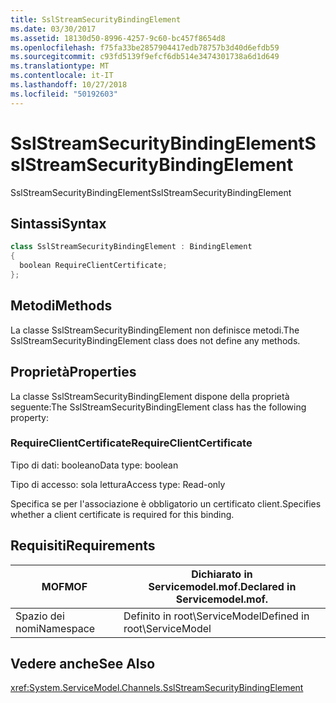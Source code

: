 ```yaml
---
title: SslStreamSecurityBindingElement
ms.date: 03/30/2017
ms.assetid: 18130d50-8996-4257-9c60-bc457f8654d8
ms.openlocfilehash: f75fa33be2857904417edb78757b3d40d6efdb59
ms.sourcegitcommit: c93fd5139f9efcf6db514e3474301738a6d1d649
ms.translationtype: MT
ms.contentlocale: it-IT
ms.lasthandoff: 10/27/2018
ms.locfileid: "50192603"
---
```

# <a name="sslstreamsecuritybindingelement"></a><span data-ttu-id="d6865-102">SslStreamSecurityBindingElement</span><span class="sxs-lookup"><span data-stu-id="d6865-102">SslStreamSecurityBindingElement</span></span>
<span data-ttu-id="d6865-103">SslStreamSecurityBindingElement</span><span class="sxs-lookup"><span data-stu-id="d6865-103">SslStreamSecurityBindingElement</span></span>  
  
## <a name="syntax"></a><span data-ttu-id="d6865-104">Sintassi</span><span class="sxs-lookup"><span data-stu-id="d6865-104">Syntax</span></span>  
  
```csharp
class SslStreamSecurityBindingElement : BindingElement  
{  
  boolean RequireClientCertificate;  
};  
```  
  
## <a name="methods"></a><span data-ttu-id="d6865-105">Metodi</span><span class="sxs-lookup"><span data-stu-id="d6865-105">Methods</span></span>  
 <span data-ttu-id="d6865-106">La classe SslStreamSecurityBindingElement non definisce metodi.</span><span class="sxs-lookup"><span data-stu-id="d6865-106">The SslStreamSecurityBindingElement class does not define any methods.</span></span>  
  
## <a name="properties"></a><span data-ttu-id="d6865-107">Proprietà</span><span class="sxs-lookup"><span data-stu-id="d6865-107">Properties</span></span>  
 <span data-ttu-id="d6865-108">La classe SslStreamSecurityBindingElement dispone della proprietà seguente:</span><span class="sxs-lookup"><span data-stu-id="d6865-108">The SslStreamSecurityBindingElement class has the following property:</span></span>  
  
### <a name="requireclientcertificate"></a><span data-ttu-id="d6865-109">RequireClientCertificate</span><span class="sxs-lookup"><span data-stu-id="d6865-109">RequireClientCertificate</span></span>  
 <span data-ttu-id="d6865-110">Tipo di dati: booleano</span><span class="sxs-lookup"><span data-stu-id="d6865-110">Data type: boolean</span></span>  
  
 <span data-ttu-id="d6865-111">Tipo di accesso: sola lettura</span><span class="sxs-lookup"><span data-stu-id="d6865-111">Access type: Read-only</span></span>  
  
 <span data-ttu-id="d6865-112">Specifica se per l'associazione è obbligatorio un certificato client.</span><span class="sxs-lookup"><span data-stu-id="d6865-112">Specifies whether a client certificate is required for this binding.</span></span>  
  
## <a name="requirements"></a><span data-ttu-id="d6865-113">Requisiti</span><span class="sxs-lookup"><span data-stu-id="d6865-113">Requirements</span></span>  
  
|<span data-ttu-id="d6865-114">MOF</span><span class="sxs-lookup"><span data-stu-id="d6865-114">MOF</span></span>|<span data-ttu-id="d6865-115">Dichiarato in Servicemodel.mof.</span><span class="sxs-lookup"><span data-stu-id="d6865-115">Declared in Servicemodel.mof.</span></span>|  
|---------|-----------------------------------|  
|<span data-ttu-id="d6865-116">Spazio dei nomi</span><span class="sxs-lookup"><span data-stu-id="d6865-116">Namespace</span></span>|<span data-ttu-id="d6865-117">Definito in root\ServiceModel</span><span class="sxs-lookup"><span data-stu-id="d6865-117">Defined in root\ServiceModel</span></span>|  
  
## <a name="see-also"></a><span data-ttu-id="d6865-118">Vedere anche</span><span class="sxs-lookup"><span data-stu-id="d6865-118">See Also</span></span>  
 <xref:System.ServiceModel.Channels.SslStreamSecurityBindingElement>
